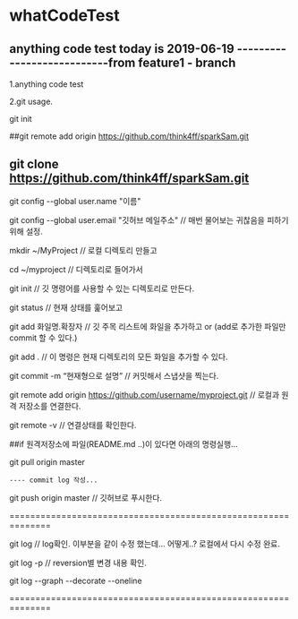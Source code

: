 # whatCodeTest

anything code test
today is 2019-06-19
---------------------------from feature1 - branch
--------------------------------------------------

1.anything code test

2.git usage.


 git init

 ##git remote add origin https://github.com/think4ff/sparkSam.git
 
 git clone https://github.com/think4ff/sparkSam.git
------------------------------------------------------------------------------
git config --global user.name "이름"

git config --global user.email "깃허브 메일주소" // 매번 물어보는 귀찮음을 피하기 위해 설정.

mkdir ~/MyProject   // 로컬 디렉토리 만들고

cd ~/myproject      // 디렉토리로 들어가서

git init            // 깃 명령어를 사용할 수 있는 디렉토리로 만든다.

git status          // 현재 상태를 훑어보고

git add 화일명.확장자  // 깃 주목 리스트에 화일을 추가하고 or (add로 추가한 파일만 commit 할 수 있다.)

git add .                    // 이 명령은 현재 디렉토리의 모든 화일을 추가할 수 있다.

git commit -m “현재형으로 설명” // 커밋해서 스냅샷을 찍는다.



git remote add origin https://github.com/username/myproject.git // 로컬과 원격 저장소를 연결한다.

git remote -v // 연결상태를 확인한다.

##if 원격저장소에 파일(README.md ..)이 있다면 아래의 명령실행...

git pull origin master

	---- commit log 작성...
git push origin master // 깃허브로 푸시한다.


==============================================================

git log    		// log확인. 이부분을 같이 수정 했는데... 어떻게..? 로컬에서 다시 수정 완료.

git log -p 		// reversion별 변경 내용 확인.

git log --graph --decorate --oneline

==============================================================
